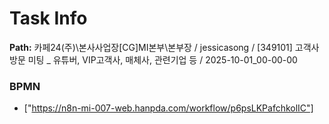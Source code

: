 # Task Info

**Path:** 카페24(주)\본사사업장\[CG]MI본부\본부장 / jessicasong / [349101] 고객사 방문 미팅 _ 유튜버, VIP고객사, 매체사, 관련기업 등 / 2025-10-01_00-00-00

### BPMN
- ["https://n8n-mi-007-web.hanpda.com/workflow/p6psLKPafchkolIC"]


